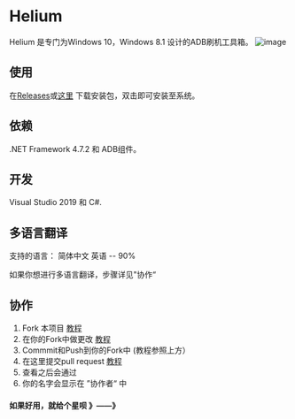 

# Helium

Helium 是专门为Windows 10，Windows 8.1 设计的ADB刷机工具箱。
![image](https://github.com/hello-world-404/Helium/blob/master/img/splash.png)

## 使用
在[Releases](https://github.com/hello-world-404/Helium/releases)或[这里](https://www.geshkii.xyz/geshkii) 下载安装包，双击即可安装至系统。

## 依赖
.NET Framework 4.7.2 和 ADB组件。

## 开发
Visual Studio 2019 和 C#.

## 多语言翻译
支持的语言：
简体中文
英语 -- 90%

如果你想进行多语言翻译，步骤详见"协作“


## 协作
1. Fork 本项目 [教程](https://docs.github.com/en/github/getting-started-with-github/fork-a-repo)
2. 在你的Fork中做更改 [教程](https://www.jianshu.com/p/2e1d551b8261)
3. Commmit和Push到你的Fork中 (教程参照上方）
4. 在这里提交pull request [教程](https://docs.github.com/en/github/collaborating-with-issues-and-pull-requests/creating-a-pull-request)
5. 查看之后会通过
6. 你的名字会显示在 ”协作者“ 中


#### 如果好用，就给个星呗 》——》



